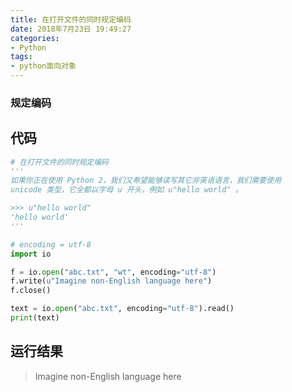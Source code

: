 ```yaml
---
title: 在打开文件的同时规定编码
date: 2018年7月23日 19:49:27
categories: 
- Python
tags: 
- python面向对象
---
```


### 规定编码

## 代码

```python
# 在打开文件的同时规定编码
'''
如果你正在使用 Python 2，我们又希望能够读写其它非英语语言，我们需要使用
unicode 类型，它全都以字母 u 开头，例如 u"hello world" 。

>>> u"hello world"
'hello world'
'''

# encoding = utf-8
import io

f = io.open("abc.txt", "wt", encoding="utf-8")
f.write(u"Imagine non-English language here")
f.close()

text = io.open("abc.txt", encoding="utf-8").read()
print(text)
```

## 运行结果

> Imagine non-English language here
